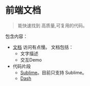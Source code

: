 # 前端文档
> 能快速找到 高质量,可复用的代码。

包含内容：
* [文档](https://iamjoel.github.io/front-end-codes/www/dist/index.html) 访问有点慢。 文档包括：
  * 文字描述
  * 交互Demo
* 代码片段
  * [Sublime](snippent/sublime)。目前只支持 Sublime。
  * [Dash](snippent/dash)
